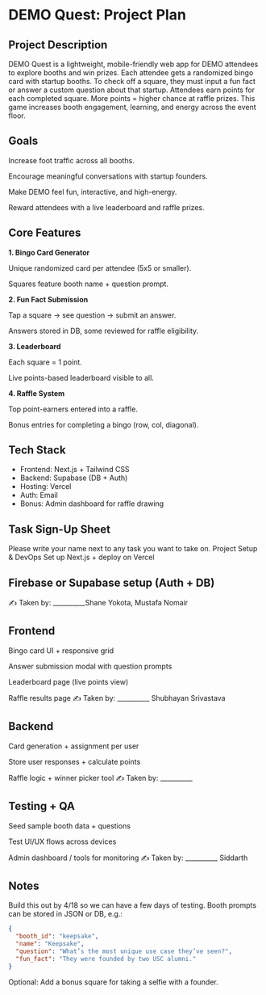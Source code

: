 # DEMO Quest: Project Plan
## Project Description
DEMO Quest is a lightweight, mobile-friendly web app for DEMO attendees to explore booths and win prizes. Each attendee gets a randomized bingo card with startup booths. To check off a square, they must input a fun fact or answer a custom question about that startup.
Attendees earn points for each completed square. More points = higher chance at raffle prizes. This game increases booth engagement, learning, and energy across the event floor.

## Goals
Increase foot traffic across all booths.


Encourage meaningful conversations with startup founders.


Make DEMO feel fun, interactive, and high-energy.


Reward attendees with a live leaderboard and raffle prizes.



## Core Features
**1. Bingo Card Generator**

   Unique randomized card per attendee (5x5 or smaller).
   
   Squares feature booth name + question prompt.


**2. Fun Fact Submission**
   
   Tap a square → see question → submit an answer.
   
   Answers stored in DB, some reviewed for raffle eligibility.


**3. Leaderboard**
   
   Each square = 1 point.
   
   Live points-based leaderboard visible to all.


**4. Raffle System**
   
   Top point-earners entered into a raffle.
   
   Bonus entries for completing a bingo (row, col, diagonal).



## Tech Stack
 - Frontend: Next.js + Tailwind CSS
 - Backend: Supabase (DB + Auth)
 - Hosting: Vercel
 - Auth: Email
 - Bonus: Admin dashboard for raffle drawing



## Task Sign-Up Sheet
Please write your name next to any task you want to take on.
Project Setup & DevOps
Set up Next.js + deploy on Vercel


## Firebase or Supabase setup (Auth + DB)

 ✍️ Taken by: __________Shane Yokota, Mustafa Nomair


## Frontend
Bingo card UI + responsive grid


Answer submission modal with question prompts


Leaderboard page (live points view)


Raffle results page
 ✍️ Taken by: __________ Shubhayan Srivastava


## Backend
Card generation + assignment per user


Store user responses + calculate points


Raffle logic + winner picker tool
 ✍️ Taken by: __________


## Testing + QA
Seed sample booth data + questions


Test UI/UX flows across devices


Admin dashboard / tools for monitoring
 ✍️ Taken by: __________ Siddarth




## Notes
Build this out by 4/18 so we can have a few days of testing.
Booth prompts can be stored in JSON or DB, e.g.:

```json
{
  "booth_id": "keepsake",
  "name": "Keepsake",
  "question": "What’s the most unique use case they’ve seen?",
  "fun_fact": "They were founded by two USC alumni."
}
```

Optional: Add a bonus square for taking a selfie with a founder.
